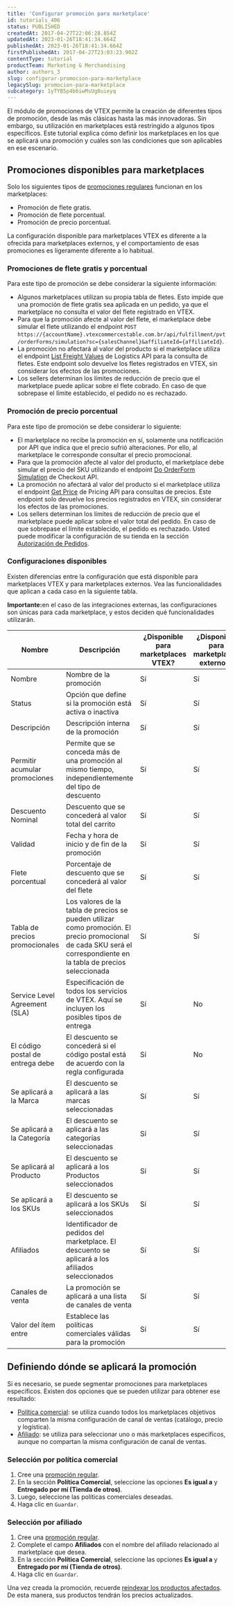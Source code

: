 ```yaml
---
title: 'Configurar promoción para marketplace'
id: tutorials_406
status: PUBLISHED
createdAt: 2017-04-27T22:06:28.854Z
updatedAt: 2023-01-26T18:41:34.664Z
publishedAt: 2023-01-26T18:41:34.664Z
firstPublishedAt: 2017-04-27T23:03:23.902Z
contentType: tutorial
productTeam: Marketing & Merchandising
author: authors_3
slug: configurar-promocion-para-marketplace
legacySlug: promocion-para-marketplace
subcategory: 1yTYB5p4b6iwMsUg8uieyq
---
```


El módulo de promociones de VTEX permite la creación de diferentes tipos de promoción, desde las más clásicas hasta las más innovadoras. Sin embargo, su utilización en marketplaces está restringido a algunos tipos específicos. Este tutorial explica cómo definir los marketplaces en los que se aplicará una promoción y cuáles son las condiciones que son aplicables en ese escenario. 

## Promociones disponibles para marketplaces

Solo los siguientes tipos de [promociones regulares](https://help.vtex.com/es/tracks/promotions--6asfF1vFYiZgTQtOzwJchR/7FjbeZdE2KMwk5L1t98pZI) funcionan en los marketplaces:

- Promoción de flete gratis.
- Promoción de flete porcentual.
- Promoción de precio porcentual.

La configuración disponible para marketplaces VTEX es diferente a la ofrecida para marketplaces externos, y el comportamiento de esas promociones es ligeramente diferente a lo habitual. 

### Promociones de flete gratis y porcentual

Para este tipo de promoción se debe considerar la siguiente información: 

- Algunos marketplaces utilizan su propia tabla de fletes. Esto impide que una promoción de flete gratis sea aplicada en un pedido, ya que el marketplace no consulta el valor del flete registrado en VTEX.  
- Para que la promoción afecte al valor del flete, el marketplace debe simular el flete utilizando el endpoint `POST` `https://{accountName}.vtexcommercestable.com.br/api/fulfillment/pvt/orderForms/simulation?sc={salesChannel}&affiliateId={affiliateId}`.
- La promoción no afectará al valor del producto si el marketplace utiliza el endpoint [List Freight Values](https://developers.vtex.com/docs/api-reference/logistics-api#get-/logistics/pvt/configuration/freights/-carrierId-/-cep-/values) de Logistics API para la consulta de fletes. Este endpoint solo devuelve los fletes registrados en VTEX, sin considerar los efectos de las promociones.
- Los sellers determinan los límites de reducción de precio que el marketplace puede aplicar sobre el flete cobrado. En caso de que sobrepase el límite establecido, el pedido no es rechazado.

### Promoción de precio porcentual

Para este tipo de promoción se debe considerar lo siguiente: 

- El marketplace no recibe la promoción en sí, solamente una notificación por API que indica que el precio sufrió alteraciones. Por ello, al marketplace le corresponde consultar el precio promocional. 
- Para que la promoción afecte al valor del producto, el marketplace debe simular el precio del SKU utilizando el endpoint [Do OrderForm Simulation](https://developers.vtex.com/docs/api-reference/checkout-api#post-/api/checkout/pub/orderForms/simulation) de Checkout API.
- La promoción no afectará al valor del producto si el marketplace utiliza el endpoint [Get Price](https://developers.vtex.com/docs/api-reference/pricing-api#get-/prices/-itemId-) de Pricing API para consultas de precios. Este endpoint solo devuelve los precios registrados en VTEX, sin considerar los efectos de las promociones. 
- Los sellers determinan los límites de reducción de precio que el marketplace puede aplicar sobre el valor total del pedido. En caso de que sobrepase el límite establecido, el pedido es rechazado. Usted puede modificar la configuración de su tienda en la sección [Autorización de Pedidos](https://help.vtex.com/es/tutorial/como-funciona-la-autorizacion-de-pedidos--3MBK6CmKHAuUjMBieDU0pn#divergencia-de-valores).

### Configuraciones disponibles

Existen diferencias entre la configuración que está disponible para marketplaces VTEX y para marketplaces externos. Vea las funcionalidades que aplican a cada caso en la siguiente tabla.  

<div class = "alert alert-warning">
  <p><b>Importante:</b>en el caso de las integraciones externas, las configuraciones son únicas para cada marketplace, y estos deciden qué funcionalidades utilizarán.</p>
</div>

| Nombre  | Descripción      | ¿Disponible para marketplaces VTEX? | ¿Disponible para marketplaces externos? |
| ----------------------------- | ------------------------------------------------------------------------------------------------------------------------------------------------------------- | --------------------------------- | ------------------------------------ |
| Nombre| Nombre de la promoción| Sí| Sí|
| Status| Opción que define si la promoción está activa o inactiva| Sí| Sí|
| Descripción| Descripción interna de la promoción| Sí| Sí|
| Permitir acumular promociones   | Permite que se conceda más de una promoción al mismo tiempo, independientemente del tipo de descuento| Sí| Sí|
| Descuento Nominal| Descuento que se concederá al valor total del carrito| Sí| Sí|
| Validad| Fecha y hora de inicio y de fin de la promoción| Sí| Sí|
| Flete porcentual| Porcentaje de descuento que se concederá al valor del flete| Sí| Sí|
| Tabla de precios promocionales | Los valores de la tabla de precios se pueden utilizar como promoción. El precio promocional de cada SKU será el correspondiente en la tabla de precios seleccionada | Sí| Sí|
| Service Level Agreement (SLA) | Especificación de todos los servicios de VTEX. Aquí se incluyen los posibles tipos de entrega| Sí| No|
| El código postal de entrega debe   | El descuento se concederá si el código postal está de acuerdo con la regla configurada| Sí| No|
| Se aplicará a la Marca| El descuento se aplicará a las marcas seleccionadas| Sí| Sí|
| Se aplicará a la Categoría    | El descuento se aplicará a las categorías seleccionadas| Sí| Sí|
| Se aplicará al Producto| El descuento se aplicará a los Productos seleccionados| Sí| Sí|
| Se aplicará a los SKUs| El descuento se aplicará a los SKUs seleccionados| Sí| Sí|
| Afiliados| Identificador de pedidos del marketplace. El descuento se aplicará a los afiliados seleccionados| Sí| Sí|
| Canales de venta| La promoción se aplicará a una lista de canales de venta| Sí| Sí|
| Valor del ítem entre| Establece las políticas comerciales válidas para la promoción| Sí| Sí|

## Definiendo dónde se aplicará la promoción

Si es necesario, se puede segmentar promociones para marketplaces específicos. Existen dos opciones que se pueden utilizar para obtener ese resultado:

- [Política comercial](https://help.vtex.com/es/tutorial/que-es-una-politica-comercial--563tbcL0TYKEKeOY4IAgAE): se utiliza cuando todos los marketplaces objetivos comparten la misma configuración de canal de ventas (catálogo, precio y logística).
- [Afiliado](https://help.vtex.com/es/tutorial/que-es-afiliado--4bN3e1YarSEammk2yOeMc0): se utiliza para seleccionar uno o más marketplaces específicos, aunque no compartan la misma configuración de canal de ventas.

### Selección por política comercial

1. Cree una [promoción regular](https://help.vtex.com/es/tracks/promotions--6asfF1vFYiZgTQtOzwJchR/7FjbeZdE2KMwk5L1t98pZI).
2. En la sección **Política Comercial**, seleccione las opciones **Es igual a** y **Entregado por mí (Tienda de otros)**.
3. Luego, seleccione las políticas comerciales deseadas.
4. Haga clic en `Guardar`.

### Selección por afiliado

1. Cree una [promoción regular](https://help.vtex.com/es/tracks/promotions--6asfF1vFYiZgTQtOzwJchR/7FjbeZdE2KMwk5L1t98pZI).
2. Complete el campo **Afiliados** con el nombre del afiliado relacionado al marketplace que desea.
2. En la sección **Política Comercial**, seleccione las opciones **Es igual a** y **Entregado por mí (Tienda de otros)**.
4. Haga clic en `Guardar`.

<div class = "alert alert-warning">
  <p>Una vez creada la promoción, recuerde <a href = "https://help.vtex.com/es/tutorial/entendendo-a-manutencao-da-base-de-dados--34P9LGs7BCIQK6acQom802">reindexar los productos afectados</a>. De esta manera, sus productos tendrán los precios actualizados.</p>
</div>
